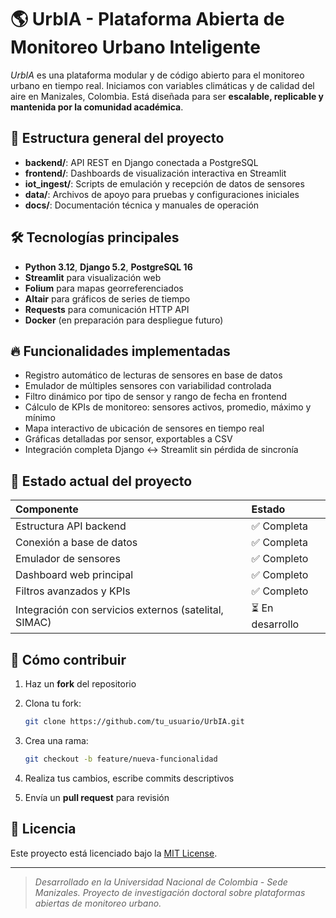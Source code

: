 # 🌎 UrbIA - Plataforma Abierta de Monitoreo Urbano Inteligente

*UrbIA* es una plataforma modular y de código abierto para el monitoreo urbano en tiempo real. Iniciamos con variables climáticas y de calidad del aire en Manizales, Colombia.
Está diseñada para ser **escalable, replicable y mantenida por la comunidad académica**.

## 🏦 Estructura general del proyecto

* **backend/**: API REST en Django conectada a PostgreSQL
* **frontend/**: Dashboards de visualización interactiva en Streamlit
* **iot\_ingest/**: Scripts de emulación y recepción de datos de sensores
* **data/**: Archivos de apoyo para pruebas y configuraciones iniciales
* **docs/**: Documentación técnica y manuales de operación

## 🛠️ Tecnologías principales

* **Python 3.12**, **Django 5.2**, **PostgreSQL 16**
* **Streamlit** para visualización web
* **Folium** para mapas georreferenciados
* **Altair** para gráficos de series de tiempo
* **Requests** para comunicación HTTP API
* **Docker** (en preparación para despliegue futuro)

## 🔥 Funcionalidades implementadas

* Registro automático de lecturas de sensores en base de datos
* Emulador de múltiples sensores con variabilidad controlada
* Filtro dinámico por tipo de sensor y rango de fecha en frontend
* Cálculo de KPIs de monitoreo: sensores activos, promedio, máximo y mínimo
* Mapa interactivo de ubicación de sensores en tiempo real
* Gráficas detalladas por sensor, exportables a CSV
* Integración completa Django ↔️ Streamlit sin pérdida de sincronía

## 🚀 Estado actual del proyecto

| Componente                                            | Estado          |
| :---------------------------------------------------- | :-------------- |
| Estructura API backend                                | ✅ Completa      |
| Conexión a base de datos                              | ✅ Completa      |
| Emulador de sensores                                  | ✅ Completo      |
| Dashboard web principal                               | ✅ Completo      |
| Filtros avanzados y KPIs                              | ✅ Completo      |
| Integración con servicios externos (satelital, SIMAC) | ⏳ En desarrollo |

## 🤝 Cómo contribuir

1. Haz un **fork** del repositorio
2. Clona tu fork:

   ```bash
   git clone https://github.com/tu_usuario/UrbIA.git
   ```
3. Crea una rama:

   ```bash
   git checkout -b feature/nueva-funcionalidad
   ```
4. Realiza tus cambios, escribe commits descriptivos
5. Envía un **pull request** para revisión

## 📄 Licencia

Este proyecto está licenciado bajo la [MIT License](LICENSE).

---

> *Desarrollado en la Universidad Nacional de Colombia - Sede Manizales.*
> *Proyecto de investigación doctoral sobre plataformas abiertas de monitoreo urbano.*
